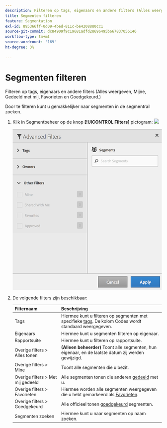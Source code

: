 ```yaml
---
description: Filteren op tags, eigenaars en andere filters (Alles weergeven, Mijne, Gedeeld met mij, Favorieten en Goedgekeurd.)
title: Segmenten filteren
feature: Segmentation
exl-id: 895366ff-0d09-4bed-811c-be4208880cc1
source-git-commit: dc84909f9c19681adfd28696495b667837056146
workflow-type: tm+mt
source-wordcount: '169'
ht-degree: 3%

---
```


# Segmenten filteren

Filteren op tags, eigenaars en andere filters (Alles weergeven, Mijne, Gedeeld met mij, Favorieten en Goedgekeurd.)

Door te filteren kunt u gemakkelijker naar segmenten in de segmentrail zoeken.

1. Klik in Segmentbeheer op de knop **[!UICONTROL Filters]** pictogram:  ![](https://spectrum.adobe.com/static/icons/workflow_18/Smock_Filter_18_N.svg)

   ![](assets/filtering.png)

2. De volgende filters zijn beschikbaar:

   | Filternaam | Beschrijving |
   |---|---|
   | Tags | Hiermee kunt u filteren op segmenten met specifieke [tags](/help/components/segmentation/segmentation-workflow/seg-tag.md). De kolom Codes wordt standaard weergegeven. |
   | Eigenaars | Hiermee kunt u segmenten filteren op eigenaar. |
   | Rapportsuite | Hiermee kunt u filteren op rapportsuite. |
   | Overige filters > Alles tonen | **(Alleen beheerder)** Toont alle segmenten, hun eigenaar, en de laatste datum zij werden gewijzigd. |
   | Overige filters > Mine | Toont alle segmenten die u bezit. |
   | Overige filters > Met mij gedeeld | Alle segmenten tonen die anderen [gedeeld](/help/components/segmentation/segmentation-workflow/t-seg-share.md) met u. |
   | Overige filters > Favorieten | Hiermee worden alle segmenten weergegeven die u hebt gemarkeerd als [Favorieten](/help/components/segmentation/segmentation-workflow/t-seg-favorite.md). |
   | Overige filters > Goedgekeurd | Alle officieel tonen [goedgekeurd](/help/components/segmentation/segmentation-workflow/seg-approve.md) segmenten. |
   | Segmenten zoeken | Hiermee kunt u naar segmenten op naam zoeken. |

